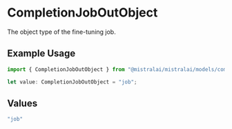# CompletionJobOutObject

The object type of the fine-tuning job.

## Example Usage

```typescript
import { CompletionJobOutObject } from "@mistralai/mistralai/models/components";

let value: CompletionJobOutObject = "job";
```

## Values

```typescript
"job"
```